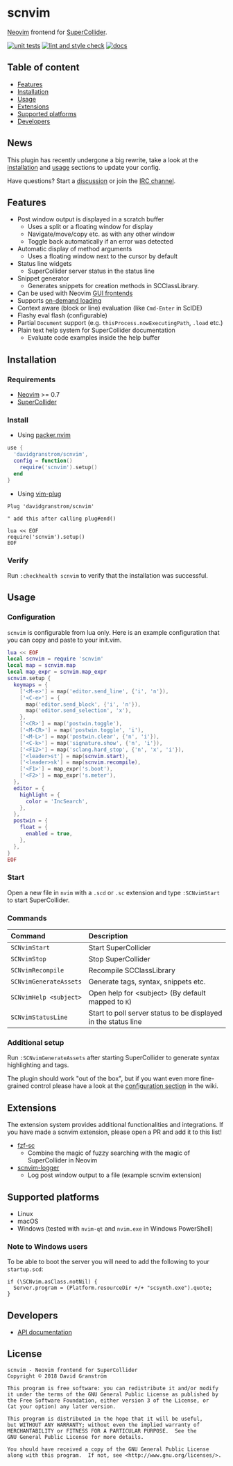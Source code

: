 # scnvim

[Neovim][neovim] frontend for [SuperCollider][supercollider].

[![unit tests](https://github.com/davidgranstrom/scnvim/actions/workflows/ci.yml/badge.svg)](https://github.com/davidgranstrom/scnvim/actions/workflows/ci.yml)
[![lint and style check](https://github.com/davidgranstrom/scnvim/actions/workflows/lint.yml/badge.svg)](https://github.com/davidgranstrom/scnvim/actions/workflows/lint.yml) 
[![docs](https://github.com/davidgranstrom/scnvim/actions/workflows/docs.yml/badge.svg)](https://github.com/davidgranstrom/scnvim/actions/workflows/docs.yml)

## Table of content

* [Features](#features)
* [Installation](#installation)
* [Usage](#usage)
* [Extensions](#extensions)
* [Supported platforms](#supported-platforms)
* [Developers](#developers)

## News

This plugin has recently undergone a big rewrite, take a look at the [installation](#installation) and [usage](#usage) sections to update your config.

Have questions? Start a [discussion](https://github.com/davidgranstrom/scnvim/discussions) or join the [IRC channel](https://kiwiirc.com/client/irc.libera.chat/?&theme=mini#scnvim).

## Features

* Post window output is displayed in a scratch buffer
  - Uses a split or a floating window for display
  - Navigate/move/copy etc. as with any other window
  - Toggle back automatically if an error was detected
* Automatic display of method arguments
  - Uses a floating window next to the cursor by default
* Status line widgets
  - SuperCollider server status in the status line
* Snippet generator
  - Generates snippets for creation methods in SCClassLibrary.
* Can be used with Neovim [GUI frontends](https://github.com/neovim/neovim/wiki/Related-projects#gui)
* Supports [on-demand loading](https://github.com/junegunn/vim-plug#on-demand-loading-of-plugins)
* Context aware (block or line) evaluation (like `Cmd-Enter` in ScIDE)
* Flashy eval flash (configurable)
* Partial `Document` support (e.g. `thisProcess.nowExecutingPath`, `.load` etc.)
* Plain text help system for SuperCollider documentation
  - Evaluate code examples inside the help buffer

## Installation

### Requirements

* [Neovim][neovim] >= 0.7
* [SuperCollider][supercollider]

### Install

* Using [packer.nvim](https://github.com/wbthomason/packer.nvim)

```lua
use {
  'davidgranstrom/scnvim',
  config = function()
    require('scnvim').setup()
  end
}
```

* Using [vim-plug](https://github.com/junegunn/vim-plug)

```vim
Plug 'davidgranstrom/scnvim'

" add this after calling plug#end()

lua << EOF
require('scnvim').setup()
EOF
```

### Verify

Run `:checkhealth scnvim` to verify that the installation was successful.

## Usage

### Configuration

`scnvim` is configurable from lua only. Here is an example configuration that
you can copy and paste to your init.vim.

```lua
lua << EOF
local scnvim = require 'scnvim'
local map = scnvim.map
local map_expr = scnvim.map_expr
scnvim.setup {
  keymaps = {
    ['<M-e>'] = map('editor.send_line', {'i', 'n'}),
    ['<C-e>'] = {
      map('editor.send_block', {'i', 'n'}),
      map('editor.send_selection', 'x'),
    },
    ['<CR>'] = map('postwin.toggle'),
    ['<M-CR>'] = map('postwin.toggle', 'i'),
    ['<M-L>'] = map('postwin.clear', {'n', 'i'}),
    ['<C-k>'] = map('signature.show', {'n', 'i'}),
    ['<F12>'] = map('sclang.hard_stop', {'n', 'x', 'i'}),
    ['<leader>st'] = map(scnvim.start),
    ['<leader>sk'] = map(scnvim.recompile),
    ['<F1>'] = map_expr('s.boot'),
    ['<F2>'] = map_expr('s.meter'),
  },
  editor = {
    highlight = {
      color = 'IncSearch',
    },
  },
  postwin = {
    float = {
      enabled = true,
    },
  },
}
EOF
```

### Start

Open a new file in `nvim` with a `.scd` or `.sc` extension and type `:SCNvimStart` to start SuperCollider.

### Commands

| Command                | Description                                                    |
|:-----------------------|:---------------------------------------------------------------|
| `SCNvimStart`          | Start SuperCollider                                            |
| `SCNvimStop`           | Stop SuperCollider                                             |
| `SCNvimRecompile`      | Recompile SCClassLibrary                                       |
| `SCNvimGenerateAssets` | Generate tags, syntax, snippets etc.                           |
| `SCNvimHelp <subject>` | Open help for \<subject\> (By default mapped to `K`)           |
| `SCNvimStatusLine`     | Start to poll server status to be displayed in the status line |

### Additional setup

Run `:SCNvimGenerateAssets` after starting SuperCollider to generate syntax highlighting and tags.

The plugin should work "out of the box", but if you want even more fine-grained
control please have a look at the [configuration
section](https://github.com/davidgranstrom/scnvim/wiki/Configuration) in the
wiki.

## Extensions

The extension system provides additional functionalities and integrations. If
you have made a scnvim extension, please open a PR and add it to this list!

* [fzf-sc](https://github.com/madskjeldgaard/fzf-sc)
  - Combine the magic of fuzzy searching with the magic of SuperCollider in Neovim
* [scnvim-logger](https://github.com/davidgranstrom/scnvim-logger)
  - Log post window output to a file (example scnvim extension)

## Supported platforms

* Linux
* macOS
* Windows (tested with `nvim-qt` and `nvim.exe` in Windows PowerShell)

### Note to Windows users

To be able to boot the server you will need to add the following to your `startup.scd`:

```supercollider
if (\SCNvim.asClass.notNil) {
  Server.program = (Platform.resourceDir +/+ "scsynth.exe").quote;
}
```

## Developers

* [API documentation](https://davidgranstrom.github.io/scnvim/)

## License

```plain
scnvim - Neovim frontend for SuperCollider
Copyright © 2018 David Granström

This program is free software: you can redistribute it and/or modify
it under the terms of the GNU General Public License as published by
the Free Software Foundation, either version 3 of the License, or
(at your option) any later version.

This program is distributed in the hope that it will be useful,
but WITHOUT ANY WARRANTY; without even the implied warranty of
MERCHANTABILITY or FITNESS FOR A PARTICULAR PURPOSE.  See the
GNU General Public License for more details.

You should have received a copy of the GNU General Public License
along with this program.  If not, see <http://www.gnu.org/licenses/>.
```

[neovim]: https://github.com/neovim/neovim
[supercollider]: https://github.com/supercollider/supercollider

